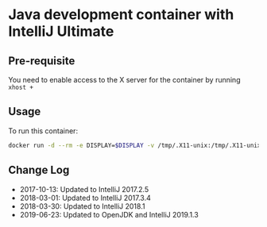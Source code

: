 # Java development container with IntelliJ Ultimate

## Pre-requisite

You need to enable access to the X server for the container by running `xhost +`

## Usage

To run this container:

```bash
docker run -d --rm -e DISPLAY=$DISPLAY -v /tmp/.X11-unix:/tmp/.X11-unix -v $PWD:/home/user --name=idea birchwoodlangham/ubuntu-jdk-intellij:2019.1.3
```

## Change Log

- 2017-10-13: Updated to IntelliJ 2017.2.5
- 2018-03-01: Updated to IntelliJ 2017.3.4
- 2018-03-30: Updated to IntelliJ 2018.1
- 2019-06-23: Updated to OpenJDK and IntelliJ 2019.1.3
